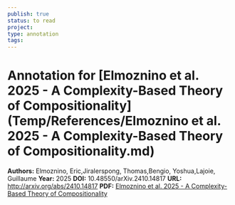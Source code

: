 ```yaml
---
publish: true
status: to read
project:
type: annotation
tags:
---
```

# Annotation for [Elmoznino et al. 2025 - A Complexity-Based Theory of Compositionality](Temp/References/Elmoznino et al. 2025 - A Complexity-Based Theory of Compositionality.md)

**Authors:** Elmoznino, Eric,Jiralerspong, Thomas,Bengio, Yoshua,Lajoie, Guillaume
**Year:** 2025
**DOI:** 10.48550/arXiv.2410.14817
**URL:** http://arxiv.org/abs/2410.14817
**PDF:** [Elmoznino et al. 2025 - A Complexity-Based Theory of Compositionality](Papers/PDFs/Elmoznino%20et%20al.%202025%20-%20A%20Complexity-Based%20Theory%20of%20Compositionality.pdf)
